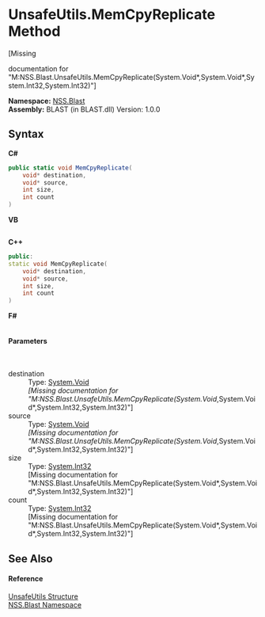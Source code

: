 # UnsafeUtils.MemCpyReplicate Method 
 

\[Missing <summary> documentation for "M:NSS.Blast.UnsafeUtils.MemCpyReplicate(System.Void*,System.Void*,System.Int32,System.Int32)"\]

**Namespace:**&nbsp;<a href="88b55311-4a89-0894-e27a-e157e443c7f7">NSS.Blast</a><br />**Assembly:**&nbsp;BLAST (in BLAST.dll) Version: 1.0.0

## Syntax

**C#**<br />
``` C#
public static void MemCpyReplicate(
	void* destination,
	void* source,
	int size,
	int count
)
```

**VB**<br />
``` VB

```

**C++**<br />
``` C++
public:
static void MemCpyReplicate(
	void* destination, 
	void* source, 
	int size, 
	int count
)
```

**F#**<br />
``` F#

```


#### Parameters
&nbsp;<dl><dt>destination</dt><dd>Type: <a href="https://docs.microsoft.com/dotnet/api/system.void" target="_blank" rel="noopener noreferrer">System.Void</a>*<br />\[Missing <param name="destination"/> documentation for "M:NSS.Blast.UnsafeUtils.MemCpyReplicate(System.Void*,System.Void*,System.Int32,System.Int32)"\]</dd><dt>source</dt><dd>Type: <a href="https://docs.microsoft.com/dotnet/api/system.void" target="_blank" rel="noopener noreferrer">System.Void</a>*<br />\[Missing <param name="source"/> documentation for "M:NSS.Blast.UnsafeUtils.MemCpyReplicate(System.Void*,System.Void*,System.Int32,System.Int32)"\]</dd><dt>size</dt><dd>Type: <a href="https://docs.microsoft.com/dotnet/api/system.int32" target="_blank" rel="noopener noreferrer">System.Int32</a><br />\[Missing <param name="size"/> documentation for "M:NSS.Blast.UnsafeUtils.MemCpyReplicate(System.Void*,System.Void*,System.Int32,System.Int32)"\]</dd><dt>count</dt><dd>Type: <a href="https://docs.microsoft.com/dotnet/api/system.int32" target="_blank" rel="noopener noreferrer">System.Int32</a><br />\[Missing <param name="count"/> documentation for "M:NSS.Blast.UnsafeUtils.MemCpyReplicate(System.Void*,System.Void*,System.Int32,System.Int32)"\]</dd></dl>

## See Also


#### Reference
<a href="4ee5a03a-87f0-c42f-5907-c70bcd7e1fc0">UnsafeUtils Structure</a><br /><a href="88b55311-4a89-0894-e27a-e157e443c7f7">NSS.Blast Namespace</a><br />